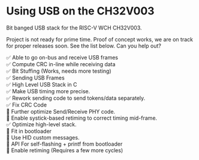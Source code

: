 # Using USB on the CH32V003

Bit banged USB stack for the RISC-V WCH CH32V003.

Project is not ready for prime time.  Proof of concept works, we are on track for proper releases soon.  See the list below.  Can you help out?

:white_check_mark: Able to go on-bus and receive USB frames  
:white_check_mark: Compute CRC in-line while receiving data  
:white_check_mark: Bit Stuffing (Works, needs more testing)  
:white_check_mark: Sending USB Frames  
:white_check_mark: High Level USB Stack in C  
:white_check_mark: Make USB timing more precise.  
:white_check_mark: Rework sending code to send tokens/data separately.  
:white_check_mark: Fix CRC Code  
:white_square_button: Further optimize Send/Receive PHY code.  
:white_square_button: Enable systick-based retiming to correct timing mid-frame.  
:white_check_mark: Optimize high-level stack.  
:white_square_button: Fit in bootloader  
:white_square_button: Use HID custom messages.  
:white_square_button: API For self-flashing + printf from bootloader  
:large_orange_diamond: Enable retiming (Requires a few more cycles)  

